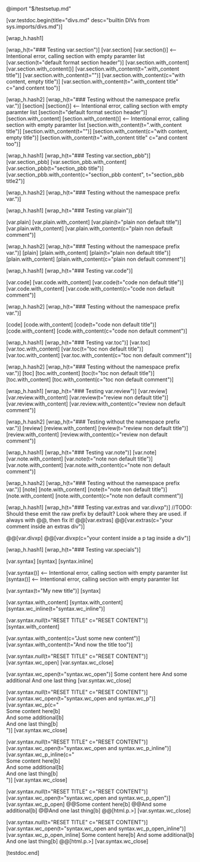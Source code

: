 @import "$/testsetup.md"

[var.testdoc.begin(title="divs.md" desc="builtin DIVs from sys.imports/divs.md")]

[wrap_h.hash1]

[wrap_h(t="### Testing var.section")]
[var.section]
[var.section()] <-- Intentional error, calling section with empty paramter list
[var.section(t="default format section header")]
[var.section.with_content]
[var.section.with_content()]
[var.section.with_content(t=".with_content title")]
[var.section.with_content(t="")]
[var.section.with_content(c="with content, empty title")]
[var.section.with_content(t=".with_content title" c="and content too")]

[wrap_h.hash2]
[wrap_h(t="### Testing without the namespace prefix var.")]
[section]
[section()] <-- Intentional error, calling section with empty paramter list
[section(t="default format section header")]
[section.with_content]
[section.with_content()] <-- Intentional error, calling section with empty paramter list
[section.with_content(t=".with_content title")]
[section.with_content(t="")]
[section.with_content(c="with content, empty title")]
[section.with_content(t=".with_content title" c="and content too")]

[wrap_h.hash1]
[wrap_h(t="### Testing var.section_pbb")]
[var.section_pbb]
[var.section_pbb.with_content]
[var.section_pbb(t="section_pbb title")]
[var.section_pbb.with_content(c="section_pbb content", t="section_pbb title2")]

[wrap_h.hash2]
[wrap_h(t="### Testing without the namespace prefix var.")]

[wrap_h.hash1]
[wrap_h(t="### Testing var.plain")]

[var.plain]
[var.plain.with_content]
[var.plain(t="plain non default title")]
[var.plain.with_content]
[var.plain.with_content(c="plain non default comment")]

[wrap_h.hash2]
[wrap_h(t="### Testing without the namespace prefix var.")]
[plain]
[plain.with_content]
[plain(t="plain non default title")]
[plain.with_content]
[plain.with_content(c="plain non default comment")]

[wrap_h.hash1]
[wrap_h(t="### Testing var.code")]

[var.code]
[var.code.with_content]
[var.code(t="code non default title")]
[var.code.with_content]
[var.code.with_content(c="code non default comment")]

[wrap_h.hash2]
[wrap_h(t="### Testing without the namespace prefix var.")]

[code]
[code.with_content]
[code(t="code non default title")]
[code.with_content]
[code.with_content(c="code non default comment")]

[wrap_h.hash1]
[wrap_h(t="### Testing var.toc")]
[var.toc]
[var.toc.with_content]
[var.toc(t="toc non default title")]
[var.toc.with_content]
[var.toc.with_content(c="toc non default comment")]


[wrap_h.hash2]
[wrap_h(t="### Testing without the namespace prefix var.")]
[toc]
[toc.with_content]
[toc(t="toc non default title")]
[toc.with_content]
[toc.with_content(c="toc non default comment")]

[wrap_h.hash1]
[wrap_h(t="### Testing var.review")]
[var.review]
[var.review.with_content]
[var.review(t="review non default title")]
[var.review.with_content]
[var.review.with_content(c="review non default comment")]

[wrap_h.hash2]
[wrap_h(t="### Testing without the namespace prefix var.")]
[review]
[review.with_content]
[review(t="review non default title")]
[review.with_content]
[review.with_content(c="review non default comment")]

[wrap_h.hash1]
[wrap_h(t="### Testing var.note")]
[var.note]
[var.note.with_content]
[var.note(t="note non default title")]
[var.note.with_content]
[var.note.with_content(c="note non default comment")]

[wrap_h.hash2]
[wrap_h(t="### Testing without the namespace prefix var.")]
[note]
[note.with_content]
[note(t="note non default title")]
[note.with_content]
[note.with_content(c="note non default comment")]

[wrap_h.hash1]
[wrap_h(t="### Testing var.extras and var.divxp")]
//TODO: Should these emit the raw prefix by default? Look where they are used. if always with @@, then fix it!
@@[var.extras]
@@[var.extras(c="your comment inside an extras div")]

@@[var.divxp]
@@[var.divxp(c="your content inside a p tag inside a div")]

[wrap_h.hash1]
[wrap_h(t="### Testing var.specials")]

[var.syntax]
[syntax]
[syntax.inline]

[var.syntax()] <-- Intentional error, calling section with empty paramter list
[syntax()] <-- Intentional error, calling section with empty paramter list

[var.syntax(t="My new title")]
[syntax]

[var.syntax.with_content]
[syntax.with_content]
[syntax.wc_inline(t="syntax.wc_inline")]

[var.syntax._null_(t="RESET TITLE" c="RESET CONTENT")]
[syntax.with_content]

[var.syntax.with_content(c="Just some new content")]
[var.syntax.with_content(t="And now the title too")]

[var.syntax._null_(t="RESET TITLE" c="RESET CONTENT")]
[var.syntax.wc_open]
[var.syntax.wc_close]

[var.syntax.wc_open(t="syntax.wc_open")]
Some content here
And some additional
And one last thing
[var.syntax.wc_close]

[var.syntax._null_(t="RESET TITLE" c="RESET CONTENT")]
[var.syntax.wc_open(t="syntax.wc_open and syntax.wc_p")]
[var.syntax.wc_p(c="\
    Some content here[b]\
    And some additional[b]\
    And one last thing[b]\
    ")]
[var.syntax.wc_close]

[var.syntax._null_(t="RESET TITLE" c="RESET CONTENT")]
[var.syntax.wc_open(t="syntax.wc_open and syntax.wc_p_inline")]
[var.syntax.wc_p_inline(c="\
    Some content here[b]\
    And some additional[b]\
    And one last thing[b]\
    ")]
[var.syntax.wc_close]

[var.syntax._null_(t="RESET TITLE" c="RESET CONTENT")]
[var.syntax.wc_open(t="syntax.wc_open and syntax.wc_p_open")]
[var.syntax.wc_p_open]
@@Some content here[b]
@@And some additional[b]
@@And one last thing[b]
@@[html.p.>]
[var.syntax.wc_close]

[var.syntax._null_(t="RESET TITLE" c="RESET CONTENT")]
[var.syntax.wc_open(t="syntax.wc_open and syntax.wc_p_open_inline")]
[var.syntax.wc_p_open_inline]
Some content here[b]
And some additional[b]
And one last thing[b]
@@[html.p.>]
[var.syntax.wc_close]

[testdoc.end]
